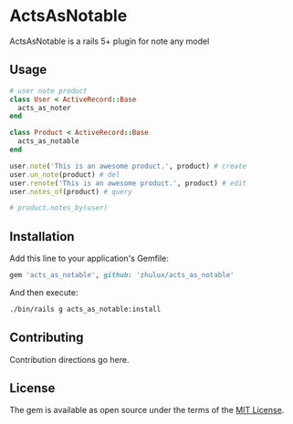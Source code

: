 # ActsAsNotable

ActsAsNotable is a rails 5+ plugin for note any model

## Usage

```ruby
# user note product
class User < ActiveRecord::Base
  acts_as_noter
end

class Product < ActiveRecord::Base
  acts_as_notable
end

user.note('This is an awesome product.', product) # create
user.un_note(product) # del
user.renote('This is an awesome product.', product) # edit
user.notes_of(product) # query

# product.notes_by(user)
```

## Installation
Add this line to your application's Gemfile:

```ruby
gem 'acts_as_notable', github: 'zhulux/acts_as_notable'
```

And then execute:
```bash
./bin/rails g acts_as_notable:install
```

## Contributing
Contribution directions go here.

## License
The gem is available as open source under the terms of the [MIT License](https://opensource.org/licenses/MIT).
